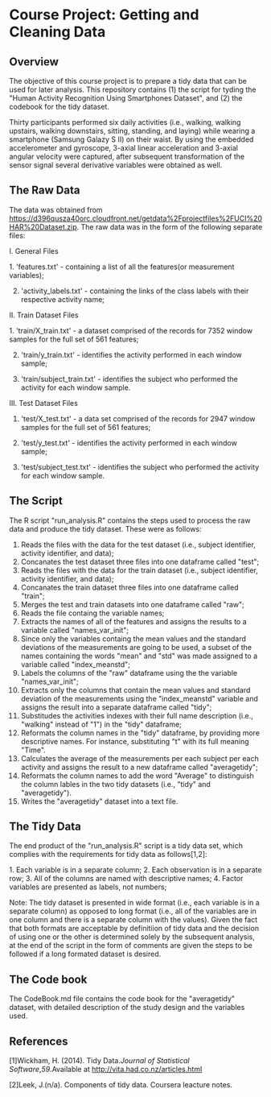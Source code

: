 # Course Project: Getting and Cleaning Data
## Overview
The objective of this course project is to prepare a tidy data that can be used for later analysis. This repository contains (1) the script for tyding the "Human Activity Recognition Using Smartphones Dataset", and (2) the codebook for the tidy dataset.

Thirty participants performed six daily activities (i.e., walking, walking upstairs, walking downstairs, sitting, standing, and laying) while wearing a smartphone (Samsung Galazy S II) on their waist. By using the embedded accelerometer and gyroscope, 3-axial linear acceleration and 3-axial angular velocity were captured, after subsequent transformation of the sensor signal several derivative variables were obtained as well. 

## The Raw Data
The data was obtained from https://d396qusza40orc.cloudfront.net/getdata%2Fprojectfiles%2FUCI%20HAR%20Dataset.zip. 
The raw data was in the form of the following separate files:

<p> I. General Files </p>
1. 'features.txt' - containing a list of all the features(or measurement variables);

2. 'activity_labels.txt' - containing the links of the class labels with their respective activity name;

<p> II. Train Dataset Files </p>
1. 'train/X_train.txt' - a dataset comprised of the records for 7352 window samples for the full set of 561 features; 

2. 'train/y_train.txt' - identifies the activity performed in each window sample;

3. 'train/subject_train.txt' - identifies the subject who performed the activity for each window sample. 

III. Test Dataset Files
1. 'test/X_test.txt' - a data set comprised of the records for 2947 window samples for the full set of 561 features; 

2. 'test/y_test.txt' - identifies the activity performed in each window sample;

3. 'test/subject_test.txt' - identifies the subject who performed the activity for each window sample.

## The Script
<p>The R script "run_analysis.R" contains the steps used to process the raw data and produce the tidy dataset. These were as follows: </p>

1. Reads the files with the data for the test dataset (i.e., subject identifier, activity identifier, and data);
2. Concanates the test dataset three files into one dataframe called "test";
3. Reads the files with the data for the train dataset (i.e., subject identifier, activity identifier, and data);
4. Concanates the train dataset three files into one dataframe called "train";
5. Merges the test and train datasets into one dataframe called "raw";
6. Reads the file containg the variable names;
7. Extracts the names of all of the features and assigns the results to a variable called "names_var_init";
8. Since only the variables containg the mean values and the standard deviations of the measurements are going to be used, a subset of the names containing the words "mean" and "std" was made assigned to a variable called "index_meanstd";
9. Labels the columns of the "raw" dataframe using the the variable "names_var_init";
10. Extracts only the columns that contain the mean values and standard deviation of the measurements using the "index_meanstd" variable and assigns the result into a separate dataframe called "tidy";
11. Substitudes the activities indexes with their full name description (i.e., "walking" instead of "1") in the "tidy" dataframe;
12. Reformats the column names in the "tidy" dataframe, by providing more descriptive names. For instance, substituting "t" with its full meaning "Time".
13. Calculates the average of the measurements per each subject per each activity and assigns the result to a new dataframe called "averagetidy";
14. Reformats the column names to add the word "Average" to distinguish the column lables in the two tidy datasets (i.e., "tidy" and "averagetidy").
15. Writes the "averagetidy" dataset into a text file.

## The Tidy Data
<p/> The end product of the "run_analysis.R" script is a tidy data set, which complies with the requirements for tidy data as follows[1,2]:</p>
1. Each variable is in a separate column;
2. Each observation is in a separate row;
3. All of the columns are named with descriptive names;
4. Factor variables are presented as labels, not numbers;

Note: The tidy dataset is presented in wide format (i.e., each variable is in a separate column) as opposed to long format (i.e., all of the variables are in one column and there is a separate column with the values). Given the fact that both formats are acceptable by definitiion of tidy data and the decision of using one or the other is determined solely by the subsequent analysis, at the end of the script in the form of comments are given the steps to be followed if a long formated dataset is desired. 

## The Code book
The CodeBook.md file contains the code book for the "averagetidy" dataset, with detailed description of the study design and the variables used.

## References
[1]Wickham, H. (2014). Tidy Data.*Journal of Statistical Software*,*59*.Available at http://vita.had.co.nz/articles.html

[2]Leek, J.(n/a). Components of tidy data. Coursera leacture notes.


